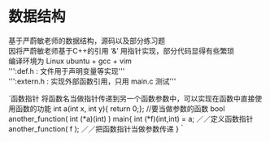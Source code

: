 # 数据结构

基于严蔚敏老师的数据结构，源码以及部分练习题  
因将严蔚敏老师基于C++的引用 ‘&’ 用指针实现，部分代码显得有些繁琐  
编译环境为 Linux ubuntu + gcc + vim   
''':def.h : 文件用于声明变量等实现'''  
''':extern.h : 实现外部函数引用，只用 main.c 测试'''  

`函数指针
将函数名当做指针传递到另一个函数参数中，可以实现在函数中直接使用函数的功能
int  a(int x, int y){ return 0;};   //要当做参数的函数
bool another_function( int (*a)(int) )
main{
    int  (*f)(int,int)  =  a;     ／／定义函数指针
    another_function( f );    ／／把函数指针当做参数传递
}｀
